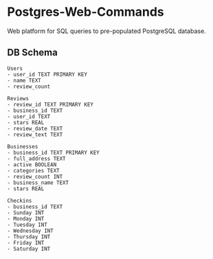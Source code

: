 # Postgres-Web-Commands
Web platform for SQL queries to pre-populated PostgreSQL database.

## DB Schema
```
Users
- user_id TEXT PRIMARY KEY
- name TEXT
- review_count

Reviews
- review_id TEXT PRIMARY KEY
- business_id TEXT
- user_id TEXT
- stars REAL
- review_date TEXT
- review_text TEXT

Businesses
- business_id TEXT PRIMARY KEY
- full_address TEXT
- active BOOLEAN
- categories TEXT
- review_count INT
- business_name TEXT
- stars REAL

Checkins
- business_id TEXT
- Sunday INT
- Monday INT
- Tuesday INT
- Wednesday INT
- Thursday INT
- Friday INT
- Saturday INT
```
